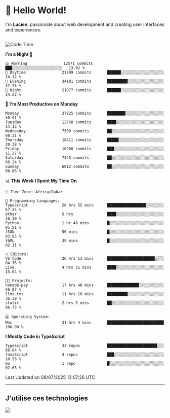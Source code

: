 # 👋 Hello World!

I'm **Lucien**, passionate about web development and creating user interfaces and experiences.

##

<!--START_SECTION:waka-->
![Code Time](http://img.shields.io/badge/Code%20Time-3%2C329%20hrs%2053%20mins-blue)

**I'm a Night 🦉** 

```text
🌞 Morning                12571 commits       ███░░░░░░░░░░░░░░░░░░░░░░   13.92 % 
🌆 Daytime                21789 commits       ██████░░░░░░░░░░░░░░░░░░░   24.12 % 
🌃 Evening                34101 commits       █████████░░░░░░░░░░░░░░░░   37.75 % 
🌙 Night                  21877 commits       ██████░░░░░░░░░░░░░░░░░░░   24.22 % 
```
📅 **I'm Most Productive on Monday** 

```text
Monday                   27925 commits       ████████░░░░░░░░░░░░░░░░░   30.91 % 
Tuesday                  12768 commits       ████░░░░░░░░░░░░░░░░░░░░░   14.13 % 
Wednesday                7509 commits        ██░░░░░░░░░░░░░░░░░░░░░░░   08.31 % 
Thursday                 18411 commits       █████░░░░░░░░░░░░░░░░░░░░   20.38 % 
Friday                   10268 commits       ███░░░░░░░░░░░░░░░░░░░░░░   11.37 % 
Saturday                 7445 commits        ██░░░░░░░░░░░░░░░░░░░░░░░   08.24 % 
Sunday                   6012 commits        ██░░░░░░░░░░░░░░░░░░░░░░░   06.66 % 
```


📊 **This Week I Spent My Time On** 

```text
🕑︎ Time Zone: Africa/Dakar

💬 Programming Languages: 
TypeScript               20 hrs 55 mins      █████████████████░░░░░░░░   67.34 % 
Other                    5 hrs               ████░░░░░░░░░░░░░░░░░░░░░   16.10 % 
Python                   1 hr 48 mins        █░░░░░░░░░░░░░░░░░░░░░░░░   05.81 % 
JSON                     56 mins             █░░░░░░░░░░░░░░░░░░░░░░░░   03.05 % 
YAML                     39 mins             █░░░░░░░░░░░░░░░░░░░░░░░░   02.11 % 

🔥 Editors: 
VS Code                  26 hrs 13 mins      █████████████████████░░░░   84.36 % 
Live                     4 hrs 51 mins       ████░░░░░░░░░░░░░░░░░░░░░   15.64 % 

🐱‍💻 Projects: 
nomade-pay               17 hrs 40 mins      ██████████████░░░░░░░░░░░   56.87 % 
llms.txt                 11 hrs 18 mins      █████████░░░░░░░░░░░░░░░░   36.39 % 
static                   2 hrs 5 mins        ██░░░░░░░░░░░░░░░░░░░░░░░   06.73 % 

💻 Operating System: 
Mac                      31 hrs 4 mins       █████████████████████████   100.00 % 
```

**I Mostly Code in TypeScript** 

```text
TypeScript               33 repos            ██████████████████████░░░   86.84 % 
JavaScript               4 repos             ███░░░░░░░░░░░░░░░░░░░░░░   10.53 % 
Go                       1 repo              █░░░░░░░░░░░░░░░░░░░░░░░░   02.63 % 
```




 Last Updated on 08/07/2025 13:07:26 UTC
<!--END_SECTION:waka-->
---

## J'utilise ces technologies

<p align="left">
  <a href="https://skillicons.dev">
    <img src="https://skillicons.dev/icons?i=ts,js,go,ruby,css,scss,tailwind,react,vite,nextjs,docker,figma,ableton" />
  </a>
</p>

